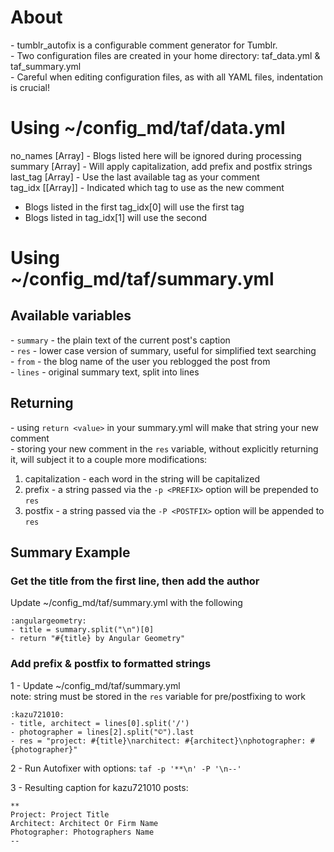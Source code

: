 # About  
\- tumblr_autofix is a configurable comment generator for Tumblr.  
\- Two configuration files are created in your home directory: taf_data.yml & taf_summary.yml  
\- Careful when editing configuration files, as with all YAML files, indentation is crucial!   

# Using ~/config_md/taf/data.yml
no_names [Array]   - Blogs listed here will be ignored during processing  
summary  [Array]   - Will apply capitalization, add prefix and postfix strings  
last_tag [Array]   - Use the last available tag as your comment  
tag_idx  [[Array]] - Indicated which tag to use as the new comment  
  - Blogs listed in the first tag_idx[0] will use the first tag  
  - Blogs listed in tag_idx[1] will use the second  


# Using ~/config_md/taf/summary.yml  
## Available variables  
  \- `summary` - the plain text of the current post's caption  
  \- `res`     - lower case version of summary, useful for simplified text searching  
  \- `from`    - the blog name of the user you reblogged the post from  
  \- `lines`   - original summary text, split into lines  

## Returning  
  \- using `return <value>` in your summary.yml will make that string your new comment  
  \- storing your new comment in the `res` variable, without explicitly returning it, will subject it to a couple more modifications:  
  1. capitalization - each word in the string will be capitalized  
  2. prefix  - a string passed via the `-p <PREFIX>` option will be prepended to `res`  
  3. postfix - a string passed via the `-P <POSTFIX>` option will be appended to `res`  

## Summary Example  

### Get the title from the first line, then add the author  
Update ~/config_md/taf/summary.yml with the following
```
:angulargeometry:  
- title = summary.split("\n")[0]  
- return "#{title} by Angular Geometry"  
```

###  Add prefix & postfix to formatted strings  
1 - Update ~/config_md/taf/summary.yml  
note: string must be stored in the `res` variable for pre/postfixing to work
```
:kazu721010:  
- title, architect = lines[0].split('/')  
- photographer = lines[2].split("©").last  
- res = "project: #{title}\narchitect: #{architect}\nphotographer: #{photographer}"  
```
2 - Run Autofixer with options: `taf -p '**\n' -P '\n--'`   


3 - Resulting caption for kazu721010 posts:  
```
**  
Project: Project Title  
Architect: Architect Or Firm Name  
Photographer: Photographers Name  
--  
```

